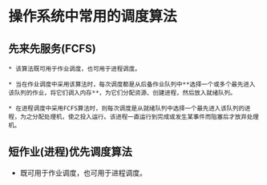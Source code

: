 # 操作系统中常用的调度算法

## 先来先服务(FCFS)

    * 该算法既可用于作业调度，也可用于进程调度。

    * 当在作业调度中采用该算法时，每次调度都是从后备作业队列中**选择一个或多个最先进入该队列的作业，将它们调入内存**，为它们分配资源、创建进程，然后放入就绪队列。

    * 在进程调度中采用FCFS算法时，则每次调度是从就绪队列中选择一个最先进入该队列的进程，为之分配处理机，使之投入运行。该进程一直运行到完成或发生某事件而阻塞后才放弃处理机。

## 短作业(进程)优先调度算法

   * 既可用于作业调度，也可用于进程调度。

    

